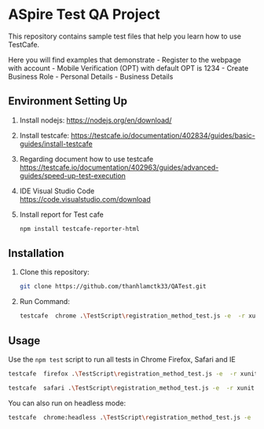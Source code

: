 # ASpire Test QA Project

This repository contains sample test files that help you learn how to use TestCafe.

Here you will find examples that demonstrate 
    - Register to the webpage with account
    - Mobile Verification (OPT) with default OPT is 1234
    - Create Business Role
    - Personal Details
    - Business Details
    
 
## Environment Setting Up

1. Install nodejs:
    https://nodejs.org/en/download/
  
2. Install testcafe:
    https://testcafe.io/documentation/402834/guides/basic-guides/install-testcafe
    
3. Regarding document how to use testcafe
    https://testcafe.io/documentation/402963/guides/advanced-guides/speed-up-test-execution
    
4. IDE Visual Studio Code   
    https://code.visualstudio.com/download 
    
5. Install report for Test cafe
   ```sh
   npm install testcafe-reporter-html
   ```

## Installation

1. Clone this repository:

    ```sh
    git clone https://github.com/thanhlamctk33/QATest.git
    ```

2. Run Command:

    ```sh
    testcafe  chrome .\TestScript\registration_method_test.js -e  -r xunit:result.xml
    ```

## Usage

Use the `npm test` script to run all tests in Chrome  Firefox, Safari and IE

```sh
testcafe  firefox .\TestScript\registration_method_test.js -e  -r xunit:result.xml
```

```sh
testcafe  safari .\TestScript\registration_method_test.js -e  -r xunit:result.xml
```
You can also run on headless mode:

```sh
testcafe  chrome:headless .\TestScript\registration_method_test.js -e  -r xunit:result.xml
```
